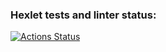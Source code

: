### Hexlet tests and linter status:
[![Actions Status](https://github.com/ViVaLaFlame/python-project-49/actions/workflows/hexlet-check.yml/badge.svg)](https://github.com/ViVaLaFlame/python-project-49/actions)